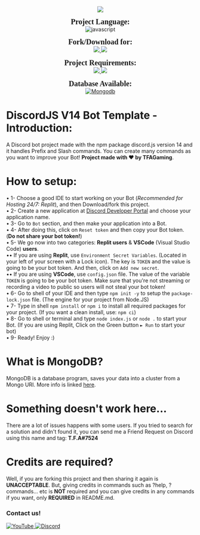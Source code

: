 <br>
<p align="center">
    <img src="https://media.discordapp.net/attachments/994957246364647526/1004352503573393458/V14_Handler.png?width=855&height=481">
</p>

<p align="center">
    <a style="font-size: 20px; font-family:verdana"><b>Project Language:</b></a><br>
    <img alt='javascript' src='https://img.shields.io/badge/JavaScript-100000?style=for-the-badge&logo=javascript&logoColor=FFD000&labelColor=000000&color=EAE9E9'/>
</p>

<p align="center">
    <a style="font-size: 20px; font-family:verdana"><b>Fork/Download for:</b></a><br>
    <a href="https://replit.com/@TFAGamingDev/Discord-Bot-Template-DJS-V14">
        <img src="https://img.shields.io/badge/Repl.it-100000?style=for-the-badge&logo=replit&logoColor=FFFFFF&labelColor=000000&color=EAE9E9">
    </a>
    <a href="https://github.com/TFAGaming/DiscordJS-V14-Bot-Template/releases/">
        <img src="https://img.shields.io/badge/Visual_Studio Code-100000?style=for-the-badge&logo=visual studio code&logoColor=0084FF&labelColor=000000&color=EAE9E9">
    </a>
</p>

<p align="center">
    <a style="font-size: 20px; font-family:verdana"><b>Project Requirements:</b></a><br>
    <a href="https://nodejs.org/en/">
        <img src="https://img.shields.io/badge/Node.JS_version ^16.9 -100000?style=for-the-badge&logo=node.js&logoColor=26FF00&labelColor=000000&color=EAE9E9">
    </a>
    <a href="https://www.npmjs.com/package/discord.js">
        <img src="https://img.shields.io/badge/Discord.js_version ^14.1.0-100000?style=for-the-badge&logo=npm&logoColor=26FF00&labelColor=000000&color=EAE9E9">
    </a>
</p>

<p align="center">
<a style="font-size: 20px; font-family:verdana"><b>Database Available:</b></a><br>
    <a href='https://www.mongodb.com/' target="_blank">
        <img alt='Mongodb' src='https://img.shields.io/badge/MongoDB-100000?style=for-the-badge&logo=Mongodb&logoColor=00FF00&labelColor=000000&color=EAE9E9'/>
    </a>
</p>

# DiscordJS V14 Bot Template - Introduction:
A Discord bot project made with the npm package discord.js version 14 and it handles Prefix and Slash commands. You can create many commands as you want to improve your Bot! **Project made with ❤ by TFAGaming**.

# How to setup:
• 1- Choose a good IDE to start working on your Bot (*Recommended for Hosting 24/7: Replit*), and then Download/fork this project.<br>
• 2- Create a new application at [Discord Developer Portal](https://discord.com/developers/applications) and choose your application name.<br>
• 3- Go to `Bot` section, and then make your application into a Bot.<br>
• 4- After doing this, click on `Reset token` and then copy your Bot token. (**Do not share your bot token!**)<br>
• 5- We go now into two categories: **Replit users** & **VSCode** (Visual Studio Code) **users**.<br>
•• If you are using **Replit**, use `Environment Secret Variables`. (Located in your left of your screen with a Lock icon). The key is `TOKEN` and the value is going to be your bot token. And then, click on `Add new secret`. <br>
•• If you are using **VSCode**, use `config.json` file. The value of the variable `TOKEN` is going to be your bot token. Make sure that you're not streaming or recording a video to public so users will not steal your bot token!<br>
• 6- Go to shell of your IDE and then type `npm init -y` to setup the `package-lock.json` file. (The engine for your project from Node.JS)<br>
• 7- Type in shell `npm install` or `npm i` to install all required packages for your project. (If you want a clean install, use: `npm ci`)<br>
• 8- Go to shell or terminal and type `node index.js` or `node .` to start your Bot. (If you are using Replit, Click on the Green button `► Run` to start your bot)<br>
• 9- Ready! Enjoy :)

# What is MongoDB?
MongoDB is a database program, saves your data into a cluster from a Mongo URI. More info is linked [here](https://en.wikipedia.org/wiki/MongoDB).

# Something doesn't work here...
There are a lot of issues happens with some users. If you tried to search for a solution and didn't found it, you can send me a Friend Request on Discord using this name and tag: **T.F.A#7524**

# Credits are required?
Well, if you are forking this project and then sharing it again is **UNACCEPTABLE**. But, giving credits in commands such as ?help, ?commands... etc is **NOT** required and you can give credits in any commands if you want, only **REQUIRED** in README.md.

### Contact us!
<a href='https://www.youtube.com/c/TFA7524' target="_blank">
    <img alt='YouTube' src='https://img.shields.io/badge/YouTube-100000?style=social&logo=YouTube&logoColor=FF0000&labelColor=000000&color=EAE9E9'/>
</a>
<a href='https://dsc.gg/codingdevelopment' target="_blank">
    <img alt='Discord' src='https://img.shields.io/badge/Discord-100000?style=social&logo=Discord&logoColor=5865F2&labelColor=000000&color=EAE9E9'/>
